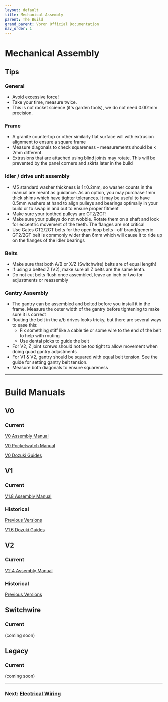 ```yaml
---
layout: default
title: Mechanical Assembly
parent: The Build
grand_parent: Voron Official Documentation
nav_order: 1
---
```


# Mechanical Assembly

## Tips

### General

* Avoid excessive force!
* Take your time, measure twice.
* This is not rocket science (it's garden tools), we do not need 0.001mm precision.

### Frame

* A granite countertop or other similarly flat surface will with extrusion alignment to ensure a square frame
* Measure diagonals to check squareness - measurements should be < 2mm different.
* Extrusions that are attached using blind joints may rotate. This will be prevented by the panel corners and skirts later in the build

### Idler / drive unit assembly

* M5 standard washer thickness is 1±0.2mm, so washer counts in the manual are meant as guidance. As an option, you may purchase 1mm thick shims which have tighter tolerances. It may be useful to have 0.5mm washers at hand to align pulleys and bearings optimally in your build or to swap in and out to ensure proper fitment
* Make sure your toothed pulleys are GT2/2GT!
* Make sure your pulleys do not wobble. Rotate them on a shaft and look for eccentric movement of the teeth. The flanges are not critical
* Use Gates GT2/2GT belts for the open loop belts--off brand/generic GT2/2GT belt is commonly wider than 6mm which will cause it to ride up on the flanges of the idler bearings

### Belts

* Make sure that both A/B or X/Z (Switchwire) belts are of equal length!
* If using a belted Z (V2), make sure all Z belts are the same lenth.
* Do not cut belts flush once assembled, leave an inch or two for adjustments or reassembly

### Gantry Assembly

* The gantry can be assembled and belted before you install it in the frame. Measure the outer width of the gantry before tightening to make sure it is correct
* Routing the belt in the a/b drives looks tricky, but there are several ways to ease this:
	* Fix something stiff like a cable tie or some wire to the end of the belt to help with routing
	* Use dental picks to guide the belt
* For V2, Z joint screws should not be too tight to allow movement when doing quad gantry adjustments
* For V1 & V2, gantry should be squared with equal belt tension. See the guide for setting gantry belt tension.
* Measure both diagonals to ensure squareness

---

# Build Manuals

## V0

### Current

[V0 Assembly Manual](./manuals/V0_Assembly_Manual.pdf)

[V0 Pocketwatch Manual](./manuals/VORON_Pocketwatch_Assembly_Manual.pdf)

[V0 Dozuki Guides](https://voron.dozuki.com/c/Voron_0)

## V1

### Current

[V1.8 Assembly Manual](./manuals/Assembly_Manual_1.8.pdf)

### Historical

[Previous Versions](./manuals/historical)

[V1.6 Dozuki Guides](https://voron.dozuki.com/c/Voron_1.6)

## V2

### Current

[V2.4 Assembly Manual](./manuals/V2.4_Assembly_Manual.pdf)

### Historical

[Previous Versions](./manuals/historical)

## Switchwire

### Current

(coming soon)

## Legacy

### Current

(coming soon)

---

### Next: [Electrical Wiring](../electrical/index.md)

 
